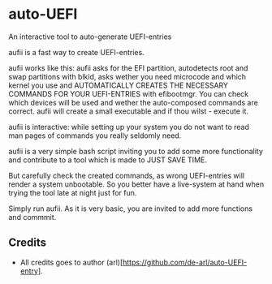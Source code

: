 # auto-UEFI
An interactive tool to auto-generate UEFI-entries

aufii is a fast way to create UEFI-entries.

aufii works like this:
aufii asks for the EFI partition, autodetects root and swap partitions with blkid, asks wether you need microcode and which kernel you use and AUTOMATICALLY CREATES THE NECESSARY COMMANDS FOR YOUR UEFI-ENTRIES with efibootmgr. You can check which devices will be used and wether the auto-composed commands are correct. aufii will create a small executable and if thou wilst - execute it.

aufii is interactive: while setting up your system you do not want to read man pages of commands you really seldomly need.

aufii is a very simple bash script inviting you to add some more functionality and contribute to a tool which is made to JUST SAVE TIME.

But carefully check the created commands, as wrong UEFI-entries will render a system unbootable. So you better have a live-system at hand when trying the tool late at night just for fun.

Simply run aufii. As it is very basic, you are invited to add more functions and commmit.


## Credits
- All credits goes to author (arl)[https://github.com/de-arl/auto-UEFI-entry].
